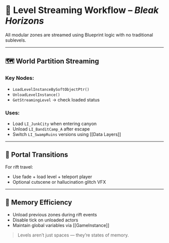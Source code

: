 # 📂 Level Streaming Workflow – *Bleak Horizons*

All modular zones are streamed using Blueprint logic with no traditional sublevels.

---

## 🗺 World Partition Streaming

### Key Nodes:
- `LoadLevelInstanceBySoftObjectPtr()`
- `UnloadLevelInstance()`
- `GetStreamingLevel` → check loaded status

### Uses:
- Load `LI_JunkCity` when entering canyon
- Unload `LI_BanditCamp_A` after escape
- Switch `LI_SwampRuins` versions using [[Data Layers]]

---

## 🚪 Portal Transitions

For rift travel:
- Use fade + load level + teleport player
- Optional cutscene or hallucination glitch VFX

---

## 🧠 Memory Efficiency

- Unload previous zones during rift events
- Disable tick on unloaded actors
- Maintain global variables via [[GameInstance]]

> Levels aren’t just spaces — they’re states of memory.
